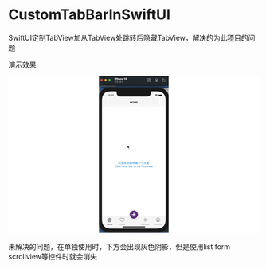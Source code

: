 # CustomTabBarInSwiftUI
 SwiftUI定制TabView加从TabView处跳转后隐藏TabView，解决的为此[项目](https://github.com/Jamxscape/TabViewTest)的问题

演示效果

![](演示.gif)

未解决的问题，在单独使用时，下方会出现灰色阴影，但是使用list form scrollview等控件时就会消失